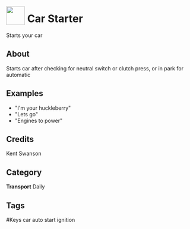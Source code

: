 # <img src="https://raw.githack.com/FortAwesome/Font-Awesome/master/svgs/solid/key.svg" card_color="#FD9E66" width="50" height="50" style="vertical-align:bottom"/> Car Starter
Starts your car

## About
Starts car after checking for neutral switch or clutch press, or in park for automatic

## Examples
* "I'm your huckleberry"
* "Lets go"
* "Engines to power"

## Credits
Kent Swanson

## Category
**Transport**
Daily

## Tags
#Keys car auto start ignition


